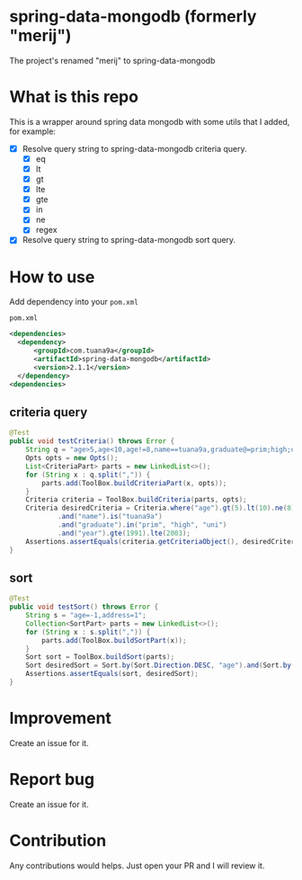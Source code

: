# spring-data-mongodb (formerly "merij")

The project's renamed "merij" to spring-data-mongodb

# What is this repo

This is a wrapper around spring data mongodb with some utils that I added, for example:

- [x] Resolve query string to spring-data-mongodb criteria query.
  - [x] eq
  - [x] lt
  - [x] gt
  - [x] lte
  - [x] gte
  - [x] in
  - [x] ne
  - [x] regex
- [x] Resolve query string to spring-data-mongodb sort query.

# How to use

Add dependency into your `pom.xml`

`pom.xml`

```xml
<dependencies>
  <dependency>
      <groupId>com.tuana9a</groupId>
      <artifactId>spring-data-mongodb</artifactId>
      <version>2.1.1</version>
  </dependency>
<dependencies>
```

## criteria query

```java
@Test
public void testCriteria() throws Error {
    String q = "age>5,age<10,age!=8,name==tuana9a,graduate@=prim;high;uni,year>=1991,year<=2003";
    Opts opts = new Opts();
    List<CriteriaPart> parts = new LinkedList<>();
    for (String x : q.split(",")) {
        parts.add(ToolBox.buildCriteriaPart(x, opts));
    }
    Criteria criteria = ToolBox.buildCriteria(parts, opts);
    Criteria desiredCriteria = Criteria.where("age").gt(5).lt(10).ne(8)
            .and("name").is("tuana9a")
            .and("graduate").in("prim", "high", "uni")
            .and("year").gte(1991).lte(2003);
    Assertions.assertEquals(criteria.getCriteriaObject(), desiredCriteria.getCriteriaObject());
}
```

## sort

```java
@Test
public void testSort() throws Error {
    String s = "age=-1,address=1";
    Collection<SortPart> parts = new LinkedList<>();
    for (String x : s.split(",")) {
        parts.add(ToolBox.buildSortPart(x));
    }
    Sort sort = ToolBox.buildSort(parts);
    Sort desiredSort = Sort.by(Sort.Direction.DESC, "age").and(Sort.by(Sort.Direction.ASC, "address"));
    Assertions.assertEquals(sort, desiredSort);
}
```

# Improvement

Create an issue for it.

# Report bug

Create an issue for it.

# Contribution

Any contributions would helps. Just open your PR and I will review it.
